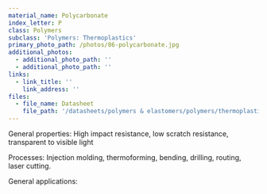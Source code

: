 ```yaml
---
material_name: Polycarbonate
index_letter: P
class: Polymers
subclass: 'Polymers: Thermoplastics'
primary_photo_path: /photos/86-polycarbonate.jpg
additional_photos:
  - additional_photo_path: ''
  - additional_photo_path: ''
links:
  - link_title: ''
    link_address: ''
files:
  - file_name: Datasheet
    file_path: '/datasheets/polymers & elastomers/polymers/thermoplastics/polycarbonate (pc).pdf'
---
```


General properties: High impact resistance, low scratch resistance, transparent to visible light

Processes: Injection molding, thermoforming, bending, drilling, routing, laser cutting.

General applications:&nbsp;
